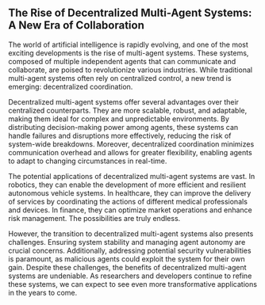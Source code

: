## The Rise of Decentralized Multi-Agent Systems: A New Era of Collaboration

The world of artificial intelligence is rapidly evolving, and one of the most exciting developments is the rise of multi-agent systems. These systems, composed of multiple independent agents that can communicate and collaborate, are poised to revolutionize various industries. While traditional multi-agent systems often rely on centralized control, a new trend is emerging: decentralized coordination.

Decentralized multi-agent systems offer several advantages over their centralized counterparts. They are more scalable, robust, and adaptable, making them ideal for complex and unpredictable environments. By distributing decision-making power among agents, these systems can handle failures and disruptions more effectively, reducing the risk of system-wide breakdowns. Moreover, decentralized coordination minimizes communication overhead and allows for greater flexibility, enabling agents to adapt to changing circumstances in real-time.

The potential applications of decentralized multi-agent systems are vast. In robotics, they can enable the development of more efficient and resilient autonomous vehicle systems. In healthcare, they can improve the delivery of services by coordinating the actions of different medical professionals and devices. In finance, they can optimize market operations and enhance risk management. The possibilities are truly endless.

However, the transition to decentralized multi-agent systems also presents challenges. Ensuring system stability and managing agent autonomy are crucial concerns. Additionally, addressing potential security vulnerabilities is paramount, as malicious agents could exploit the system for their own gain. Despite these challenges, the benefits of decentralized multi-agent systems are undeniable. As researchers and developers continue to refine these systems, we can expect to see even more transformative applications in the years to come.